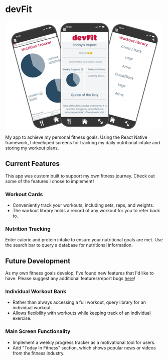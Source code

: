 # devFit

![devfit-preview](./images/devfit-preview.png "devFit Preview")

My app to achieve my personal fitness goals. Using the React Native framework, I developed screens for tracking my daily nutritional intake and storing my workout plans. 

## Current Features
This app was custom built to support my own fitness journey. Check out some of the features I chose to implement!
### Workout Cards
- Conveniently track your workouts, including sets, reps, and weights.
- The workout library holds a record of any workout for you to refer back to.
### Nutrition Tracking
Enter caloric and protein intake to ensure your nutritional goals are met.
Use the search bar to query a database for nutritional information.

## Future Development
As my own fitness goals develop, I've found new features that I'd like to have. Please suggest any additional features/report bugs [here](https://forms.gle/HTJ1qEQARV3jftXR9)!
### Individual Workout Bank
- Rather than always accessing a full workout, query library for an individual workout.
- Allows flexibility with workouts while keeping track of an individual exercise.
### Main Screen Functionality
- Implement a weekly progress tracker as a motivational tool for users.
- Add "Today In Fitness" section, which shows popular news or videos from the fitness industry. 
